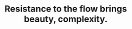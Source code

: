 ---
title: Resistance to the flow brings beauty, complexity.
tags: motion tmwt truth change
star: true
---